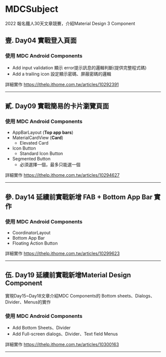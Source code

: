 # MDCSubject
2022 報名鐵人30天文章競賽，介紹Material Design 3 Component


## 壹. Day04 實戰登入頁面
### 使用 MDC Android Components
- Add input validation 顯示 error提示訊息的邏輯判斷(提供完整程式碼)
- Add a trailing icon 設定顯示密碼、屏蔽密碼的邏輯

詳細實作 https://ithelp.ithome.com.tw/articles/10292391

-----


## 貳. Day09 實戰簡易的卡片瀏覽頁面
### 使用 MDC Android Components
- AppBarLayout (**Top app bars**)
- MaterialCardView (**Card**)
    - Elevated Card
- Icon Button
    - Standard Icon Button
- Segmented Button
    - 必須選擇一個，最多只能選一個

詳細實作 https://ithelp.ithome.com.tw/articles/10294627

-----
    

## 參. Day14 延續前實戰新增 FAB + Bottom App Bar 實作
### 使用 MDC Android Components
- CoordinatorLayout
- Bottom App Bar
- Floating Action Button

詳細實作 https://ithelp.ithome.com.tw/articles/10299623

------



## 伍. Day19 延續前實戰新增Material Design Component
實現Day15~Day18文章介紹MDC Components的 Bottom sheets、Dialogs、Divider、Menus的實作
### 使用 MDC Android Components
- Add Bottom Sheets、Divider
- Add Full-screen dialogs、Divider、Text field Menus

詳細實作 https://ithelp.ithome.com.tw/articles/10300163

-----

